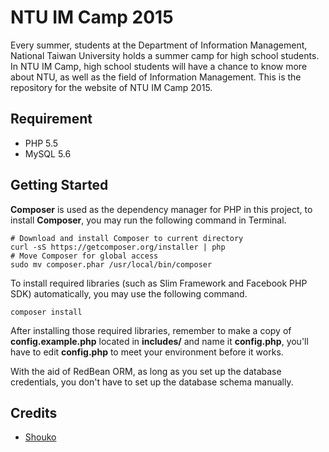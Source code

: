 NTU IM Camp 2015
===========

Every summer, students at the Department of Information Management, National Taiwan University holds a summer camp for high school students. In NTU IM Camp, high school students will have a chance to know more about NTU, as well as the field of Information Management. This is the repository for the website of NTU IM Camp 2015.

## Requirement
* PHP 5.5
* MySQL 5.6

## Getting Started

**Composer** is used as the dependency manager for PHP in this project, to install **Composer**, you may run the following command in Terminal.

	# Download and install Composer to current directory
	curl -sS https://getcomposer.org/installer | php
	# Move Composer for global access
	sudo mv composer.phar /usr/local/bin/composer

To install required libraries (such as Slim Framework and Facebook PHP SDK) automatically, you may use the following command.

	composer install

After installing those required libraries, remember to make a copy of **config.example.php** located in **includes/** and name it **config.php**, you'll have to edit **config.php** to meet your environment before it works.

With the aid of RedBean ORM, as long as you set up the database credentials, you don't have to set up the database schema manually.

## Credits
- [Shouko](https://github.com/shouko)
